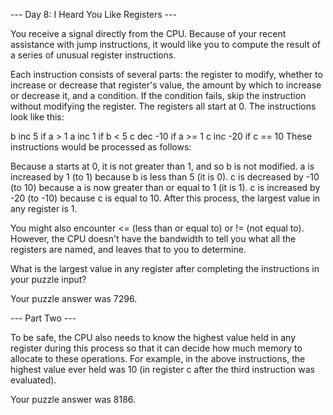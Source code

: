 --- Day 8: I Heard You Like Registers ---

You receive a signal directly from the CPU. Because of your recent assistance with jump instructions, it would like you to compute the result of a series of unusual register instructions.

Each instruction consists of several parts: the register to modify, whether to increase or decrease that register's value, the amount by which to increase or decrease it, and a condition. If the condition fails, skip the instruction without modifying the register. The registers all start at 0. The instructions look like this:

b inc 5 if a > 1
a inc 1 if b < 5
c dec -10 if a >= 1
c inc -20 if c == 10
These instructions would be processed as follows:

Because a starts at 0, it is not greater than 1, and so b is not modified.
a is increased by 1 (to 1) because b is less than 5 (it is 0).
c is decreased by -10 (to 10) because a is now greater than or equal to 1 (it is 1).
c is increased by -20 (to -10) because c is equal to 10.
After this process, the largest value in any register is 1.

You might also encounter <= (less than or equal to) or != (not equal to). However, the CPU doesn't have the bandwidth to tell you what all the registers are named, and leaves that to you to determine.

What is the largest value in any register after completing the instructions in your puzzle input?

Your puzzle answer was 7296.

--- Part Two ---

To be safe, the CPU also needs to know the highest value held in any register during this process so that it can decide how much memory to allocate to these operations. For example, in the above instructions, the highest value ever held was 10 (in register c after the third instruction was evaluated).

Your puzzle answer was 8186.
